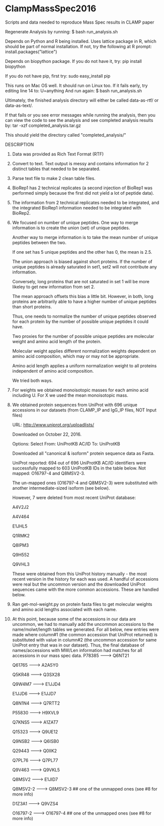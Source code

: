 # ClampMassSpec2016
Scripts and data needed to reproduce Mass Spec results in CLAMP paper

Regenerate Analysis by running:
$ bash run_analysis.sh

Depends on Python and R being installed.
Uses lattice package in R, which should be part of normal installation.
If not, try the following at R prompt:
  install.packages("lattice")

Depends on biopython package. If you do not have it, try:
pip install biopython

If you do not have pip, first try:
sudo easy_install pip

This runs on Mac OS well. It should run on Linux too.
If it fails early, try editing line 14 to: U=anything
And run again:
$ bash run_analysis.sh

Ultimately, the finished analysis directory will either be called data-as-rtf/ or data-as-text/.

If that fails or you see error messages while running the analysis, then you can view the code to see the analysis and see completed analysis results by:
tar -xzf completed_analysis.tar.gz

This should yield the directory called "completed_analysis/"


DESCRIPTION
1. Data was provided as Rich Text Format (RTF)
2. Convert to text. Text output is messy and contains information for 2 distinct tables that needed to be separated.
3. Parse text file to make 2 clean table files.
4. BioRep1 has 2 technical replicates (a second injection of BioRep1 was performed simply because the first did not yield a lot of peptide data).
5. The information from 2 technical replicates needed to be integrated, and the integrated BioRep1 information needed to be integrated with BioRep2.
6. We focused on number of unique peptides. One way to merge information is to create the union (set) of unique peptides. 

	Another way to merge information is to take the mean number of unique peptides between the two.

	If one set has 5 unique peptides and the other has 0, the mean is 2.5.

	The union approach is biased against short proteins. If the number of unique peptides is already saturated in set1, set2 will not contribute any information.

	Conversely, long proteins that are not saturated in set 1 will be more likeley to get new information from set 2.

	The mean approach offsets this bias a little bit. However, in both, long proteins are arbitrarily able to have a higher number of unique peptides than short proteins.

	Thus, one needs to normalize the number of unique peptides observed for each protein by the number of possible unique peptides it could have.

	Two proxies for the number of possible unique peptides are molecular weight and amino acid length of the protein.

	Molecular weight applies different normalization weights dependent on amino acid composition, which may or may not be appropriate.

	Amino acid length applies a uniform normalization weight to all proteins independent of amino acid composition.

	We tried both ways.

7. For weights we obtained monoisotopic masses for each amino acid including U. For X we used the mean monoisotopic mass.	

8. We obtained protein sequences from UniProt with 696 unique accessions in our datasets (from CLAMP_IP and IgG_IP files, NOT Input files) 

	URL: http://www.uniprot.org/uploadlists/

   	Downloaded on October 22, 2016.

   	Options: Select From: UniProtKB AC/ID To: UniProtKB   

   	Downloaded all "canonical & isoform" protein sequence data as Fasta.

   UniProt reported: 694 out of 696 UniProtKB AC/ID identifiers were successfully mapped to 603 UniProtKB IDs in the table below. Not mapped: O16797-4 and Q8MSV2-3.

   The un-mapped ones (O16797-4 and Q8MSV2-3) were substituted with another intermediate-sized isoform (see below).

   However, 7 were deleted from most recent UniProt database:

	A4V2J2

	A4V464

	E1JHL5

	Q1RMK2

	Q8IPM3

	Q9H552

	Q9VHL3

   These were obtained from this UniProt history manually - the most recent version in the history for each was used.
   A handful of accessions were real but the uncommon version and the downloaded UniProt sequences came with the more common accessions.
   These are handled below.

9. Ran get-mol-weight.py on protein fasta files to get molecular weights and amino acid lengths associated with each name.

10. At this point, because some of the accessions in our data are uncommon, we had to manually add the uncommon accessions to the name/molwt/length tables we generated.
	For all below, new entries were made where column#1 (the common accession that UniProt returned) is substituted with value in column#2 (the uncommon accession for same UniProt entry that was in our dataset).
	Thus, the final database of names/accessions with MW/Len information had matches for all accessions in our mass spec data.
	P78385 ---> Q6NT21

	Q61765 ---> A2A5Y0

	Q5KR48 ---> Q3SX28

	Q9W4M7 ---> E1JJD4

	E1JJD6 ---> E1JJD7

	Q8N1N4 ---> Q7RTT2

	P55830 ---> H9XVL9

	Q7KNS5 ---> A1ZAT7

	Q15323 ---> Q9UE12

	Q9NSB2 ---> Q6ISB0

	Q29443 ---> Q0IIK2

	Q7PL76 ---> Q7PL77

	Q9V463 ---> Q9VKL5

	Q8MSV2 ---> E1JID7

	Q8MSV2-2 ---> Q8MSV2-3 ## one of the unmapped ones (see #8 for more info)

	D1Z3A1 ---> Q9VZS4

	O16797-2 ---> O16797-4 ## one of the unmapped ones (see #8 for more info)


